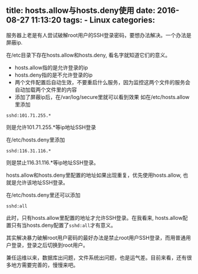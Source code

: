 title: hosts.allow与hosts.deny使用
date: 2016-08-27 11:13:20
tags:
    - Linux
categories:
---
服务器上老是有人尝试破解root用户的SSH登录密码，要想办法解决。一个办法是屏蔽ip.

在/etc目录下存在hosts.allow和hosts.deny, 看名字就知道它们的意义。

* hosts.allow指的是允许登录的ip
* hosts.deny指的是不允许登录的ip
* 两个文件配置后自动生效，不要重启什么服务，因为监控这两个文件的服务会自动加载两个文件里的内容
* 添加了屏蔽ip后，在/var/log/secure里就可以看到效果
如在/etc/hosts.allow里添加
```
sshd:101.71.255.*
```
则是允许101.71.255.*等ip地址SSH登录

在/etc/hosts.deny里添加
```
sshd:116.31.116.*
```
则是禁止116.31.116.*等ip地址SSH登录。

hosts.allow和hosts.deny里配置的地址如果出现重复，优先使用hosts.allow, 也就是允许该地址SSH登录。

在/etc/hosts.deny里还可以添加
```
sshd:all
```
此时，只有hosts.allow里配置的地址才允许SSH登录。在我看来, hosts.allow配置只有当hosts.deny配置了`sshd:all`才有意义。

其实解决暴力破解root用户密码的最好办法是禁止root用户SSH登录，而用普通用户登录，登录之后切换到root用户。

兼任运维以来，数据库出问题，文件系统出问题，也是运气差。目前来看，还有很多地方需要完善的，慢慢来吧。
